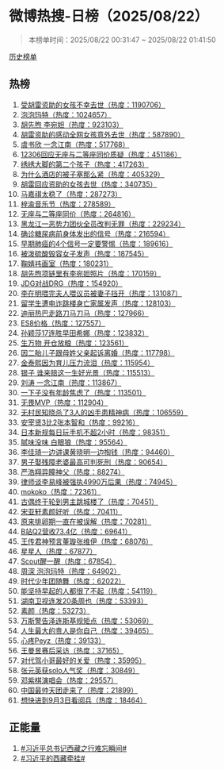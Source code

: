 <h1>
微博热搜-日榜（2025/08/22）
</h1>
<blockquote>
<p>
本榜单时间：2025/08/22 00:31:47 ~ 2025/08/22 01:41:50
</p>
</blockquote>
<p>
<a href="https://github.com/daifee/weibo-hot-search/tree/main/archives/daily">历史榜单</a>
</p>
<h2>
热榜
</h2>
<ol>

<li>
<a href="https://s.weibo.com/weibo?q=%23%E5%8F%97%E8%83%A1%E9%9B%B7%E8%B5%84%E5%8A%A9%E7%9A%84%E5%A5%B3%E5%AD%A9%E4%B8%8D%E5%B9%B8%E5%8E%BB%E4%B8%96%23" target="weibo">
受胡雷资助的女孩不幸去世（热度：1190706）
</a>
</li>

<li>
<a href="https://s.weibo.com/weibo?q=%23%E6%B3%A1%E6%B3%A1%E7%8E%9B%E7%89%B9%23" target="weibo">
泡泡玛特（热度：1024657）
</a>
</li>

<li>
<a href="https://s.weibo.com/weibo?q=%23%E8%83%A1%E5%85%88%E7%85%A6%20%E6%9D%8E%E5%AE%9B%E5%A6%B2%23" target="weibo">
胡先煦 李宛妲（热度：923103）
</a>
</li>

<li>
<a href="https://s.weibo.com/weibo?q=%23%E8%83%A1%E9%9B%B7%E8%B5%84%E5%8A%A9%E7%9A%84%E6%84%9F%E5%8A%A8%E5%85%A8%E7%BD%91%E5%A5%B3%E5%AD%A9%E6%84%8F%E5%A4%96%E5%8E%BB%E4%B8%96%23" target="weibo">
胡雷资助的感动全网女孩意外去世（热度：587890）
</a>
</li>

<li>
<a href="https://s.weibo.com/weibo?q=%23%E8%99%9E%E4%B9%A6%E6%AC%A3%20%E4%B8%80%E5%BF%B5%E6%B1%9F%E5%8D%97%23" target="weibo">
虞书欣 一念江南（热度：517768）
</a>
</li>

<li>
<a href="https://s.weibo.com/weibo?q=%2312306%E5%9B%9E%E5%BA%94%E6%97%A0%E5%BA%A7%E4%B8%8E%E4%BA%8C%E7%AD%89%E5%BA%A7%E5%90%8C%E4%BB%B7%E8%B4%A8%E7%96%91%23" target="weibo">
12306回应无座与二等座同价质疑（热度：451186）
</a>
</li>

<li>
<a href="https://s.weibo.com/weibo?q=%23%E7%BB%A3%E7%BB%A3%E5%A4%A7%E8%84%9A%E7%9A%84%E7%AC%AC%E4%BA%8C%E4%B8%AA%E5%AD%A9%E5%AD%90%23" target="weibo">
绣绣大脚的第二个孩子（热度：417263）
</a>
</li>

<li>
<a href="https://s.weibo.com/weibo?q=%23%E4%B8%BA%E4%BB%80%E4%B9%88%E9%85%92%E5%BA%97%E7%9A%84%E8%A2%AB%E5%AD%90%E5%A1%9E%E9%82%A3%E4%B9%88%E7%B4%A7%23" target="weibo">
为什么酒店的被子塞那么紧（热度：405329）
</a>
</li>

<li>
<a href="https://s.weibo.com/weibo?q=%23%E8%83%A1%E9%9B%B7%E5%9B%9E%E5%BA%94%E8%B5%84%E5%8A%A9%E7%9A%84%E5%A5%B3%E5%AD%A9%E5%8E%BB%E4%B8%96%23" target="weibo">
胡雷回应资助的女孩去世（热度：340735）
</a>
</li>

<li>
<a href="https://s.weibo.com/weibo?q=%23%E9%A9%AC%E5%98%89%E7%A5%BA%E5%A4%AA%E7%A8%B3%E4%BA%86%23" target="weibo">
马嘉祺太稳了（热度：287273）
</a>
</li>

<li>
<a href="https://s.weibo.com/weibo?q=%23%E6%A2%93%E6%B8%9D%E9%9F%B3%E4%B9%90%E8%8A%82%23" target="weibo">
梓渝音乐节（热度：278589）
</a>
</li>

<li>
<a href="https://s.weibo.com/weibo?q=%23%E6%97%A0%E5%BA%A7%E4%B8%8E%E4%BA%8C%E7%AD%89%E5%BA%A7%E5%90%8C%E4%BB%B7%23" target="weibo">
无座与二等座同价（热度：264816）
</a>
</li>

<li>
<a href="https://s.weibo.com/weibo?q=%23%E9%BB%91%E9%BE%99%E6%B1%9F%E4%B8%80%E6%81%B6%E5%8A%BF%E5%8A%9B%E5%9B%A2%E4%BC%99%E5%85%A8%E5%91%98%E6%94%B9%E5%88%A4%E6%97%A0%E7%BD%AA%23" target="weibo">
黑龙江一恶势力团伙全员改判无罪（热度：229234）
</a>
</li>

<li>
<a href="https://s.weibo.com/weibo?q=%23%E7%A1%AE%E8%AF%8A%E7%B3%96%E5%B0%BF%E7%97%85%E5%89%8D%E8%BA%AB%E4%BD%93%E5%8F%91%E5%87%BA%E7%9A%84%E4%BF%A1%E5%8F%B7%23" target="weibo">
确诊糖尿病前身体发出的信号（热度：216594）
</a>
</li>

<li>
<a href="https://s.weibo.com/weibo?q=%23%E6%97%A9%E6%9C%9F%E8%82%BA%E7%99%8C%E7%9A%844%E4%B8%AA%E4%BF%A1%E5%8F%B7%E4%B8%80%E5%AE%9A%E8%A6%81%E8%AD%A6%E6%83%95%23" target="weibo">
早期肺癌的4个信号一定要警惕（热度：189616）
</a>
</li>

<li>
<a href="https://s.weibo.com/weibo?q=%23%E8%A2%AB%E6%B3%BC%E7%A1%AB%E9%85%B8%E6%AF%81%E5%AE%B9%E5%A5%B3%E5%AD%90%E5%8F%91%E5%A3%B0%23" target="weibo">
被泼硫酸毁容女子发声（热度：187545）
</a>
</li>

<li>
<a href="https://s.weibo.com/weibo?q=%23%E9%9E%A0%E5%A9%A7%E7%A5%8E%E7%94%BB%E5%AE%A4%23" target="weibo">
鞠婧祎画室（热度：180231）
</a>
</li>

<li>
<a href="https://s.weibo.com/weibo?q=%23%E8%83%A1%E5%85%88%E7%85%A6%E9%A1%B9%E9%93%BE%E9%87%8C%E6%9C%89%E6%9D%8E%E5%AE%9B%E5%A6%B2%E7%85%A7%E7%89%87%23" target="weibo">
胡先煦项链里有李宛妲照片（热度：170159）
</a>
</li>

<li>
<a href="https://s.weibo.com/weibo?q=%23JDG%E5%AF%B9%E6%88%98DRG%23" target="weibo">
JDG对战DRG（热度：154920）
</a>
</li>

<li>
<a href="https://s.weibo.com/weibo?q=%23%E6%9D%8E%E5%9C%A8%E6%98%8E%E5%96%82%E5%AE%8C%E5%A4%AB%E4%BA%BA%E5%96%82%E8%AE%AE%E5%91%98%E8%A2%AB%E5%A6%BB%E5%AD%90%E6%8C%A1%E5%BC%80%23" target="weibo">
李在明喂完夫人喂议员被妻子挡开（热度：131087）
</a>
</li>

<li>
<a href="https://s.weibo.com/weibo?q=%23%E7%95%99%E5%AD%A6%E7%94%9F%E9%81%AD%E7%94%B5%E8%AF%88%E8%B7%B3%E6%A5%BC%E8%BA%AB%E4%BA%A1%E5%AE%B6%E5%B1%9E%E5%8F%91%E5%A3%B0%23" target="weibo">
留学生遭电诈跳楼身亡家属发声（热度：128103）
</a>
</li>

<li>
<a href="https://s.weibo.com/weibo?q=%23%E8%BF%AA%E4%B8%BD%E7%83%AD%E5%B7%B4%E8%B5%B0%E8%B7%AF%E5%88%80%E9%A9%AC%E5%88%80%E9%A9%AC%23" target="weibo">
迪丽热巴走路刀马刀马（热度：127966）
</a>
</li>

<li>
<a href="https://s.weibo.com/weibo?q=%23ES8%E4%BB%B7%E6%A0%BC%23" target="weibo">
ES8价格（热度：127557）
</a>
</li>

<li>
<a href="https://s.weibo.com/weibo?q=%23%E5%AD%99%E9%A2%96%E8%8E%8E17%E8%BF%9E%E8%83%9C%E6%97%A9%E7%94%B0%E5%B8%8C%E5%A8%9C%23" target="weibo">
孙颖莎17连胜早田希娜（热度：123832）
</a>
</li>

<li>
<a href="https://s.weibo.com/weibo?q=%23%E7%94%9F%E4%B8%87%E7%89%A9%20%E5%BC%80%E4%BB%93%E6%94%BE%E7%B2%AE%23" target="weibo">
生万物 开仓放粮（热度：123561）
</a>
</li>

<li>
<a href="https://s.weibo.com/weibo?q=%23%E5%9B%A0%E4%BA%8C%E8%83%8E%E5%84%BF%E5%AD%90%E8%B7%9F%E6%AF%8D%E5%A7%93%E7%88%B6%E4%BA%B2%E8%B5%B7%E8%AF%89%E7%A6%BB%E5%A9%9A%23" target="weibo">
因二胎儿子跟母姓父亲起诉离婚（热度：117798）
</a>
</li>

<li>
<a href="https://s.weibo.com/weibo?q=%23%E9%87%91%E6%B3%B0%E7%86%99%E5%9B%A0%E4%B8%BA%E8%82%B2%E5%84%BF%E5%8E%8B%E5%8A%9B%E6%B5%81%E6%B3%AA%23" target="weibo">
金泰熙因为育儿压力流泪（热度：115954）
</a>
</li>

<li>
<a href="https://s.weibo.com/weibo?q=%23%E9%93%B6%E5%AD%90%20%E8%B0%81%E6%9D%A5%E8%B5%94%E8%BF%99%E4%B8%80%E7%94%9F%E5%A5%BD%E5%85%89%E6%99%AF%23" target="weibo">
银子 谁来赔这一生好光景（热度：115513）
</a>
</li>

<li>
<a href="https://s.weibo.com/weibo?q=%23%E5%88%98%E6%B6%9B%20%E4%B8%80%E5%BF%B5%E6%B1%9F%E5%8D%97%23" target="weibo">
刘涛 一念江南（热度：113867）
</a>
</li>

<li>
<a href="https://s.weibo.com/weibo?q=%23%E4%B8%80%E4%B8%8B%E5%AD%90%E6%B2%A1%E6%9C%89%E5%B9%B4%E9%BE%84%E7%84%A6%E8%99%91%E4%BA%86%23" target="weibo">
一下子没有年龄焦虑了（热度：113501）
</a>
</li>

<li>
<a href="https://s.weibo.com/weibo?q=%23%E6%97%A0%E7%95%8FMVP%23" target="weibo">
无畏MVP（热度：112904）
</a>
</li>

<li>
<a href="https://s.weibo.com/weibo?q=%23%E6%97%A0%E6%9D%91%E6%B0%91%E7%9F%A5%E6%99%93%E6%9D%80%E4%BA%863%E4%BA%BA%E7%9A%84%E5%87%B6%E6%89%8B%E6%82%A3%E7%B2%BE%E7%A5%9E%E7%97%85%23" target="weibo">
无村民知晓杀了3人的凶手患精神病（热度：106559）
</a>
</li>

<li>
<a href="https://s.weibo.com/weibo?q=%23%E5%AE%89%E5%AE%B0%E8%B4%A43%E6%AF%942%E5%BC%A0%E6%9C%AC%E6%99%BA%E5%92%8C%23" target="weibo">
安宰贤3比2张本智和（热度：99216）
</a>
</li>

<li>
<a href="https://s.weibo.com/weibo?q=%23%E6%97%A5%E6%9C%AC%E6%96%B0%E8%A7%84%E6%AF%8F%E6%97%A5%E7%8E%A9%E6%89%8B%E6%9C%BA%E4%B8%8D%E8%B6%852%E5%B0%8F%E6%97%B6%23" target="weibo">
日本新规每日玩手机不超2小时（热度：98351）
</a>
</li>

<li>
<a href="https://s.weibo.com/weibo?q=%23%E8%85%BB%E5%91%B3%E6%B2%A1%E5%91%B3%20%E7%99%BD%E7%9C%BC%E7%8B%BC%23" target="weibo">
腻味没味 白眼狼（热度：95564）
</a>
</li>

<li>
<a href="https://s.weibo.com/weibo?q=%23%E6%9D%8E%E4%BD%B3%E7%90%A6%E4%B8%80%E8%BE%B9%E8%AE%B2%E8%AF%BE%E9%BB%84%E6%99%93%E6%98%8E%E4%B8%80%E8%BE%B9%E6%8E%8F%E9%92%B1%23" target="weibo">
李佳琦一边讲课黄晓明一边掏钱（热度：94460）
</a>
</li>

<li>
<a href="https://s.weibo.com/weibo?q=%23%E7%94%B7%E5%AD%90%E5%A8%B6%E6%AE%8B%E9%9A%9C%E8%80%81%E5%A9%86%E6%9C%80%E9%AB%98%E5%8F%AF%E5%88%A4%E6%AD%BB%E5%88%91%23" target="weibo">
男子娶残障老婆最高可判死刑（热度：90654）
</a>
</li>

<li>
<a href="https://s.weibo.com/weibo?q=%23%E4%B8%A5%E6%B5%A9%E7%BF%94%E5%BC%82%E7%9E%B3%E7%A5%9E%E7%88%B6%23" target="weibo">
严浩翔异瞳神父（热度：88274）
</a>
</li>

<li>
<a href="https://s.weibo.com/weibo?q=%23%E5%BE%8B%E5%B8%88%E8%B0%88%E6%9D%8E%E6%98%93%E5%B3%B0%E8%A2%AB%E5%BC%BA%E6%89%A74990%E4%B8%87%E5%90%8E%E6%9E%9C%23" target="weibo">
律师谈李易峰被强执4990万后果（热度：74945）
</a>
</li>

<li>
<a href="https://s.weibo.com/weibo?q=%23mokoko%23" target="weibo">
mokoko（热度：72361）
</a>
</li>

<li>
<a href="https://s.weibo.com/weibo?q=%23%E5%8F%A4%E5%81%B6%E7%BB%88%E4%BA%8E%E8%BD%AE%E5%88%B0%E7%94%B7%E4%B8%BB%E8%B7%B3%E5%9F%8E%E6%A5%BC%E4%BA%86%23" target="weibo">
古偶终于轮到男主跳城楼了（热度：70451）
</a>
</li>

<li>
<a href="https://s.weibo.com/weibo?q=%23%E5%AE%8B%E4%BA%9A%E8%BD%A9%E7%B4%A0%E9%A2%9C%E5%A5%BD%E5%90%AC%23" target="weibo">
宋亚轩素颜好听（热度：70411）
</a>
</li>

<li>
<a href="https://s.weibo.com/weibo?q=%23%E5%8E%9F%E6%9D%A5%E6%8E%92%E5%8D%B5%E6%9C%9F%E4%B8%80%E7%9B%B4%E5%9C%A8%E8%A2%AB%E8%AF%AF%E8%A7%A3%23" target="weibo">
原来排卵期一直在被误解（热度：70281）
</a>
</li>

<li>
<a href="https://s.weibo.com/weibo?q=%23B%E7%AB%99Q2%E8%90%A5%E6%94%B673.4%E4%BA%BF%23" target="weibo">
B站Q2营收73.4亿（热度：69641）
</a>
</li>

<li>
<a href="https://s.weibo.com/weibo?q=%23%E7%8E%8B%E4%BC%A0%E5%90%9B%E7%A5%9E%E9%A2%84%E8%A8%80%E8%91%A3%E7%92%87%E5%BC%A0%E7%BB%B4%E4%BC%8A%23" target="weibo">
王传君神预言董璇张维伊（热度：68076）
</a>
</li>

<li>
<a href="https://s.weibo.com/weibo?q=%23%E6%98%9F%E6%98%9F%E4%BA%BA%23" target="weibo">
星星人（热度：67877）
</a>
</li>

<li>
<a href="https://s.weibo.com/weibo?q=%23Scout%E9%86%92%E4%B8%80%E9%86%92%23" target="weibo">
Scout醒一醒（热度：67854）
</a>
</li>

<li>
<a href="https://s.weibo.com/weibo?q=%23%E5%91%A8%E6%B7%B1%20%E6%B3%A1%E6%B3%A1%E7%8E%9B%E7%89%B9%23" target="weibo">
周深 泡泡玛特（热度：64902）
</a>
</li>

<li>
<a href="https://s.weibo.com/weibo?q=%23%E6%97%B6%E4%BB%A3%E5%B0%91%E5%B9%B4%E5%9B%A2%E9%9A%8F%E8%88%9E%23" target="weibo">
时代少年团随舞（热度：62022）
</a>
</li>

<li>
<a href="https://s.weibo.com/weibo?q=%23%E8%83%BD%E5%9D%9A%E6%8C%81%E6%97%A9%E8%B5%B7%E7%9A%84%E4%BA%BA%E9%83%BD%E5%BE%88%E4%BA%86%E4%B8%8D%E8%B5%B7%23" target="weibo">
能坚持早起的人都很了不起（热度：54119）
</a>
</li>

<li>
<a href="https://s.weibo.com/weibo?q=%23%E6%B9%96%E5%8D%97%E5%8D%AB%E8%A7%86%E8%BF%9E%E5%8F%9120%E6%9D%A1%E5%91%A8%E4%B9%9F%23" target="weibo">
湖南卫视连发20条周也（热度：53393）
</a>
</li>

<li>
<a href="https://s.weibo.com/weibo?q=%23%E7%B4%A0%E9%A2%9C%23" target="weibo">
素颜（热度：53273）
</a>
</li>

<li>
<a href="https://s.weibo.com/weibo?q=%23%E4%B8%87%E6%96%AF%E8%AD%A6%E5%91%8A%E6%B3%BD%E8%BF%9E%E6%96%AF%E5%9F%BA%E8%A7%84%E7%9F%A9%E7%82%B9%23" target="weibo">
万斯警告泽连斯基规矩点（热度：53069）
</a>
</li>

<li>
<a href="https://s.weibo.com/weibo?q=%23%E4%BA%BA%E7%94%9F%E6%9C%80%E5%A4%A7%E7%9A%84%E8%B4%B5%E4%BA%BA%E6%98%AF%E4%BD%A0%E8%87%AA%E5%B7%B1%23" target="weibo">
人生最大的贵人是你自己（热度：39465）
</a>
</li>

<li>
<a href="https://s.weibo.com/weibo?q=%23%E5%BF%83%E7%96%BCPeyz%23" target="weibo">
心疼Peyz（热度：39133）
</a>
</li>

<li>
<a href="https://s.weibo.com/weibo?q=%23%E7%8E%8B%E6%9B%BC%E6%98%B1%E8%B5%9B%E5%90%8E%E9%87%87%E8%AE%BF%23" target="weibo">
王曼昱赛后采访（热度：37165）
</a>
</li>

<li>
<a href="https://s.weibo.com/weibo?q=%23%E5%AF%B9%E4%BB%A3%E9%A9%BE%E5%B0%8F%E5%93%A5%E6%9C%80%E5%A5%BD%E7%9A%84%E5%85%B3%E7%88%B1%23" target="weibo">
对代驾小哥最好的关爱（热度：35995）
</a>
</li>

<li>
<a href="https://s.weibo.com/weibo?q=%23%E5%BC%A0%E5%85%83%E8%8B%B1%E8%8E%B7solo%E4%BA%BA%E6%B0%94%E5%A5%96%23" target="weibo">
张元英获solo人气奖（热度：30849）
</a>
</li>

<li>
<a href="https://s.weibo.com/weibo?q=%23%E9%82%93%E7%B4%AB%E6%A3%8B%E6%BC%94%E5%94%B1%E4%BC%9A%23" target="weibo">
邓紫棋演唱会（热度：29557）
</a>
</li>

<li>
<a href="https://s.weibo.com/weibo?q=%23%E4%B8%AD%E5%9B%BD%E6%9C%80%E5%B8%85%E5%A4%A9%E5%9B%A2%E8%B5%B0%E6%9D%A5%E4%BA%86%23" target="weibo">
中国最帅天团走来了（热度：21899）
</a>
</li>

<li>
<a href="https://s.weibo.com/weibo?q=%23%E6%83%B3%E5%BF%AB%E8%BF%9B%E5%88%B09%E6%9C%883%E6%97%A5%E7%9C%8B%E9%98%85%E5%85%B5%23" target="weibo">
想快进到9月3日看阅兵（热度：18464）
</a>
</li>

</ol>
<h2>
正能量
</h2>
<ol>

<li>
<a href="https://s.weibo.com/weibo?q=%23%23%E4%B9%A0%E8%BF%91%E5%B9%B3%E6%80%BB%E4%B9%A6%E8%AE%B0%E8%A5%BF%E8%97%8F%E4%B9%8B%E8%A1%8C%E9%9A%BE%E5%BF%98%E7%9E%AC%E9%97%B4%23%23" target="weibo">
#习近平总书记西藏之行难忘瞬间#
</a>
</li>

<li>
<a href="https://s.weibo.com/weibo?q=%23%23%E4%B9%A0%E8%BF%91%E5%B9%B3%E7%9A%84%E8%A5%BF%E8%97%8F%E7%89%B5%E6%8C%82%23%23" target="weibo">
#习近平的西藏牵挂#
</a>
</li>

</ol>